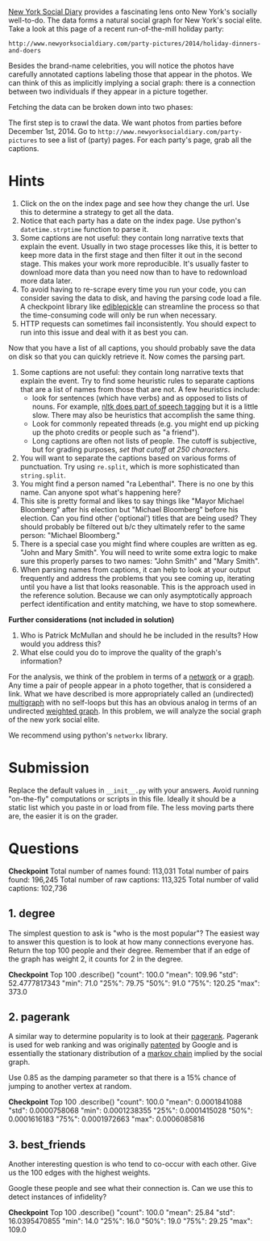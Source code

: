 [New York Social Diary](http://www.newyorksocialdiary.com/) provides a
fascinating lens onto New York's socially well-to-do.  The data forms a natural
social graph for New York's social elite.  Take a look at this page of a recent
run-of-the-mill holiday party:

`http://www.newyorksocialdiary.com/party-pictures/2014/holiday-dinners-and-doers`

Besides the brand-name celebrities, you will notice the photos have carefully
annotated captions labeling those that appear in the photos.  We can think of
this as implicitly implying a social graph: there is a connection between two
individuals if they appear in a picture together.

Fetching the data can be broken down into two phases:

The first step is to crawl the data.  We want photos from parties before
December 1st, 2014.  Go to `http://www.newyorksocialdiary.com/party-pictures`
to see a list of (party) pages.  For each party's page, grab all the captions.

# Hints
  1. Click on the on the index page and see how they change the url.  Use this
     to determine a strategy to get all the data.
  2. Notice that each party has a date on the index page.  Use python's
     `datetime.strptime` function to parse it.
  3. Some captions are not useful: they contain long narrative texts that
     explain the event.  Usually in two stage processes like this, it is better
     to keep more data in the first stage and then filter it out in the second
     stage.  This makes your work more reproducible.  It's usually faster to
     download more data than you need now than to have to redownload more data
     later.
  4. To avoid having to re-scrape every time you run your code, you can
	 consider saving the data to disk, and having the parsing code load a file.
	 A checkpoint library like
	 [ediblepickle](https://pypi.python.org/pypi/ediblepickle/1.1.3) can
     streamline the process so that the time-consuming code will only be run
     when necessary.
  5. HTTP requests can sometimes fail inconsistently. You should expect to
     run into this issue and deal with it as best you can.

Now that you have a list of all captions, you should probably save the data on
disk so that you can quickly retrieve it.  Now comes the parsing part.
  1. Some captions are not useful: they contain long narrative texts that
     explain the event.  Try to find some heuristic rules to separate captions
     that are a list of names from those that are not.  A few heuristics
     include:
      - look for sentences (which have verbs) and as opposed to lists of nouns.
        For example, [nltk does part of speech
        tagging](http://www.nltk.org/book/ch05.html) but it is a little slow.
        There may also be heuristics that accomplish the same thing.
      - Look for commonly repeated threads (e.g. you might end up picking up
        the photo credits or people such as "a friend").
      - Long captions are often not lists of people.  The cutoff is subjective,
        but for grading purposes, *set that cutoff at 250 characters*.
  2. You will want to separate the captions based on various forms of
     punctuation.  Try using `re.split`, which is more sophisticated than
     `string.split`.
  3. You might find a person named "ra Lebenthal".  There is no one by this
     name.  Can anyone spot what's happening here?
  4. This site is pretty formal and likes to say things like "Mayor Michael
     Bloomberg" after his election but "Michael Bloomberg" before his election.
     Can you find other ('optional') titles that are being used?  They should
     probably be filtered out b/c they ultimately refer to the same person:
     "Michael Bloomberg."
  4. There is a special case you might find where couples are written as eg.
     "John and Mary Smith". You will need to write some extra logic to make
     sure this properly parses to two names: "John Smith" and "Mary Smith".
  5. When parsing names from captions, it can help to look at your output
     frequently and address the problems that you see coming up, iterating
     until you have a list that looks reasonable. This is the approach used
     in the reference solution. Because we can only asymptotically approach
     perfect identification and entity matching, we have to stop somewhere.

**Further considerations (not included in solution)**
  1. Who is Patrick McMullan and should he be included in the results? How would
     you address this?
  2. What else could you do to improve the quality of the graph's information?

For the analysis, we think of the problem in terms of a
[network](http://en.wikipedia.org/wiki/Computer_network) or a
[graph](http://en.wikipedia.org/wiki/Graph_%28mathematics%29).  Any time a pair
of people appear in a photo together, that is considered a link.  What we have
described is more appropriately called an (undirected)
[multigraph](http://en.wikipedia.org/wiki/Multigraph) with no self-loops but
this has an obvious analog in terms of an undirected [weighted
graph](http://en.wikipedia.org/wiki/Graph_%28mathematics%29#Weighted_graph).
In this problem, we will analyze the social graph of the new york social elite.

We recommend using python's `networkx` library.

# Submission                                                                                                                                                                                                 
Replace the default values in `__init__.py` with your answers. Avoid running                                                                                                                                 
"on-the-fly" computations or scripts in this file. Ideally it should be a                                                                                                                                    
static list which you paste in or load from file. The less moving parts there                                                                                                                                
are, the easier it is on the grader.

# Questions

**Checkpoint**
Total number of names found: 113,031
Total number of pairs found: 196,245
Total number of raw captions: 113,325
Total number of valid captions: 102,736

## 1. degree
The simplest question to ask is "who is the most popular"?  The easiest way to
answer this question is to look at how many connections everyone has.  Return
the top 100 people and their degree.  Remember that if an edge of the graph has
weight 2, it counts for 2 in the degree.

**Checkpoint**
Top 100 .describe()
"count": 100.0
"mean": 109.96
"std": 52.4777817343
"min": 71.0
"25%": 79.75
"50%": 91.0
"75%": 120.25
"max": 373.0

## 2. pagerank
A similar way to determine popularity is to look at their
[pagerank](http://en.wikipedia.org/wiki/PageRank).  Pagerank is used for web
ranking and was originally
[patented](http://patft.uspto.gov/netacgi/nph-Parser?patentnumber=6285999) by
Google and is essentially the stationary distribution of a [markov
chain](http://en.wikipedia.org/wiki/Markov_chain) implied by the social graph.

Use 0.85 as the damping parameter so that there is a 15% chance of jumping to
another vertex at random.

**Checkpoint**
Top 100 .describe()
"count": 100.0
"mean": 0.0001841088
"std": 0.0000758068
"min": 0.0001238355
"25%": 0.0001415028
"50%": 0.0001616183
"75%": 0.0001972663
"max": 0.0006085816

## 3. best_friends
Another interesting question is who tend to co-occur with each other.  Give
us the 100 edges with the highest weights.

Google these people and see what their connection is.  Can we use this to
detect instances of infidelity?

**Checkpoint**
Top 100 .describe()
"count": 100.0
"mean": 25.84
"std": 16.0395470855
"min": 14.0
"25%": 16.0
"50%": 19.0
"75%": 29.25
"max": 109.0
